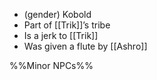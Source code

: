 - (gender) Kobold
- Part of [[Trik]]’s tribe
- Is a jerk to [[Trik]]
- Was given a flute by [[Ashro]]

%%Minor NPCs%%